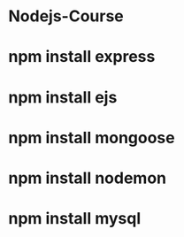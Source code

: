 # Nodejs-Course
# npm install express
# npm install ejs
# npm install mongoose
# npm install nodemon
# npm install mysql